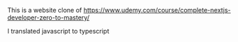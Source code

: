 This is a website clone of https://www.udemy.com/course/complete-nextjs-developer-zero-to-mastery/

I translated javascript to typescript


